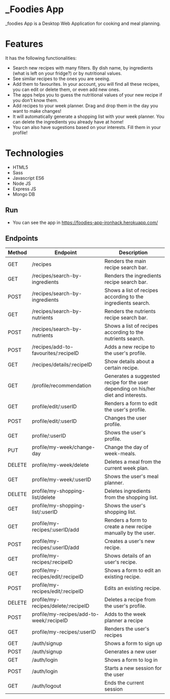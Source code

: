 # _Foodies App

_foodies App is a Desktop Web Application for cooking and meal planning.

# Features

It has the following functionalities: 
  - Search new recipes with many filters. By dish name, by ingredients (what is left on your fridge?) or by nutritional values.
  - See similar recipes to the ones you are seeing.
  - Add them to favourites. In your account, you will find all these recipes, you can edit or delete them, or even add new ones.
  - The apps helps you to guess the nutritional values of your new recipe if you don't know them. 
  - Add recipes to your week planner. Drag and drop them in the day you want to make changes!
  - It will automatically generate a shopping list with your week planner. You can delete the ingredients you already have at home!
  - You can also have sugestions based on your interests. Fill them in your profile!

# Technologies
  - HTML5
  - Sass
  - Javascript ES6
  - Node JS
  - Express JS
  - Mongo DB
  
## Run

- You can see the app in https://foodies-app-ironhack.herokuapp.com/

## Endpoints

| Method 	| Endpoint                                 	| Description                                                                        	|
|--------	|------------------------------------------	|------------------------------------------------------------------------------------	|
| GET    	| /recipes                                 	| Renders the main recipe search bar.                                                	|
| GET    	| /recipes/search-by-ingredients           	| Renders the ingredients recipe search bar.                                         	|
| POST   	| /recipes/search-by-ingredients           	| Shows a list of recipes according to the ingredients search.                       	|
| GET    	| /recipes/search-by-nutrients             	| Renders the nutrients recipe search bar.                                           	|
| POST   	| /recipes/search-by-nutrients             	| Shows a list of recipes according to the nutrients search.                         	|
| POST   	| /recipes/add-to-favourites/:recipeID     	| Adds a new recipe to the user's profile.                                           	|
| GET    	| /recipes/details/:recipeID               	| Show details about a certain recipe.                                               	|
| GET    	| /profile/recommendation                  	| Generates a suggested recipe for the user depending on his/her diet and interests. 	|
| GET    	| profile/edit/:userID                     	| Renders a form to edit the user's profile.                                         	|
| POST   	| profile/edit/:userID                     	| Changes the user profile.                                                          	|
| GET    	| profile/:userID                          	| Shows the user's profile.                                                          	|
| PUT    	| profile/my-week/change-day               	| Change the day of week-meals.                                                      	|
| DELETE 	| profile/my-week/delete                   	| Deletes a meal from the current week plan.                                         	|
| GET    	| profile/my-week/:userID                  	| Shows the user's meal planner.                                                     	|
| DELETE 	| profile/my-shopping-list/delete          	| Deletes ingredients from the shopping list.                                        	|
| GET    	| profile/my-shopping-list/:userID         	| Shows the user's shopping list.                                                    	|
| GET    	| profile/my-recipes/:userID/add           	| Renders a form to create a new recipe manually by the user.                        	|
| POST   	| profile/my-recipes/:userID/add           	| Creates a user's new recipe.                                                       	|
| GET    	| profile/my-recipes/:recipeID             	| Shows details of an user's recipe.                                                 	|
| GET    	| profile/my-recipes/edit/:recipeID        	| Shows a form to edit an existing recipe.                                           	|
| POST   	| profile/my-recipes/edit/:recipeID        	| Edits an existing recipe.                                                          	|
| DELETE 	| profile/my-recipes/delete/:recipeID      	| Deletes a recipe from the user's profile.                                          	|
| POST   	| profile/my-recipes/add-to-week/:recipeID 	| Adds to the week planner a recipe                                                  	|
| GET    	| profile/my-recipes/:userID               	| Renders the user's recipes                                                         	|
| GET    	| /auth/signup                             	| Shows a form to sign up                                                            	|
| POST   	| /auth/signup                             	| Generates a new user                                                               	|
| GET    	| /auth/login                              	| Shows a form to log in                                                             	|
| POST   	| /auth/login                              	| Starts a new session for the user                                                  	|
| GET    	| /auth/logout                             	| Ends the current session                                                           	|
